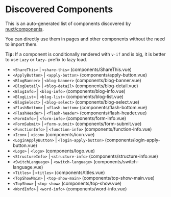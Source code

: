 # Discovered Components

This is an auto-generated list of components discovered by [nuxt/components](https://github.com/nuxt/components).

You can directly use them in pages and other components without the need to import them.

**Tip:** If a component is conditionally rendered with `v-if` and is big, it is better to use `Lazy` or `lazy-` prefix to lazy load.

- `<ShareThis>` | `<share-this>` (components/ShareThis.vue)
- `<ApplyButton>` | `<apply-button>` (components/apply-button.vue)
- `<BlogBanner>` | `<blog-banner>` (components/blog-banner.vue)
- `<BlogDetail>` | `<blog-detail>` (components/blog-detail.vue)
- `<BlogInfo>` | `<blog-info>` (components/blog-info.vue)
- `<BlogList>` | `<blog-list>` (components/blog-list.vue)
- `<BlogSelect>` | `<blog-select>` (components/blog-select.vue)
- `<FlashBottom>` | `<flash-bottom>` (components/flash-bottom.vue)
- `<FlashHeader>` | `<flash-header>` (components/flash-header.vue)
- `<FormInfo>` | `<form-info>` (components/form-info.vue)
- `<FormSubmit>` | `<form-submit>` (components/form-submit.vue)
- `<FunctionInfo>` | `<function-info>` (components/function-info.vue)
- `<Icon>` | `<icon>` (components/icon.vue)
- `<LoginApplyButton>` | `<login-apply-button>` (components/login-apply-button.vue)
- `<Logo>` | `<logo>` (components/logo.vue)
- `<StructureInfo>` | `<structure-info>` (components/structure-info.vue)
- `<SwitchLanguage>` | `<switch-language>` (components/switch-language.vue)
- `<Titles>` | `<titles>` (components/titles.vue)
- `<TopShowMain>` | `<top-show-main>` (components/top-show-main.vue)
- `<TopShow>` | `<top-show>` (components/top-show.vue)
- `<WordInfo>` | `<word-info>` (components/word-info.vue)
